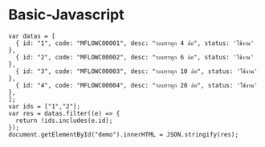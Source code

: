 # Basic-Javascript

    var datas = [
      { id: "1", code: "MFLOWC00001", desc: "รถบรรทุก 4 ล้อ", status: 'ใช้งาน' },
      { id: "2", code: "MFLOWC00002", desc: "รถบรรทุก 6 ล้อ", status: 'ใช้งาน' },
      { id: "3", code: "MFLOWC00003", desc: "รถบรรทุก 10 ล้อ", status: 'ใช้งาน' },
      { id: "4", code: "MFLOWC00004", desc: "รถบรรทุก 20 ล้อ", status: 'ใช้งาน' },
    ];
    var ids = ["1","2"];
    var res = datas.filter((e) => {
      return !ids.includes(e.id);
    });
    document.getElementById("demo").innerHTML = JSON.stringify(res);
